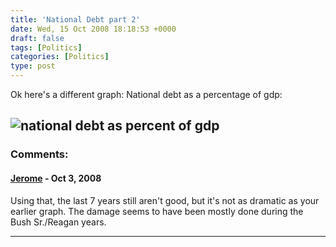 ```yaml
---
title: 'National Debt part 2'
date: Wed, 15 Oct 2008 18:18:53 +0000
draft: false
tags: [Politics]
categories: [Politics]
type: post
---
```


Ok here's a different graph: National debt as a percentage of gdp:

![national debt as percent of gdp](http://zfacts.com/metaPage/lib/National-Debt-GDP-L.gif)
---
### Comments:
#### [Jerome]( "roubi_gtl@yahoo.com") - <time datetime="2008-10-15 16:22:50">Oct 3, 2008</time>

Using that, the last 7 years still aren't good, but it's not as dramatic as your earlier graph. The damage seems to have been mostly done during the Bush Sr./Reagan years.
<hr />
